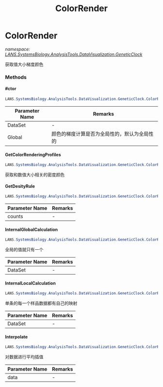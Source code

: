 ﻿---
title: ColorRender
---

# ColorRender
_namespace: [LANS.SystemsBiology.AnalysisTools.DataVisualization.GeneticClock](N-LANS.SystemsBiology.AnalysisTools.DataVisualization.GeneticClock.html)_

获取值大小梯度颜色



### Methods

#### #ctor
```csharp
LANS.SystemsBiology.AnalysisTools.DataVisualization.GeneticClock.ColorRender.#ctor(LANS.SystemsBiology.InteractionModel.DataServicesExtension.SerialsData[],System.Boolean)
```


|Parameter Name|Remarks|
|--------------|-------|
|DataSet|-|
|Global|颜色的梯度计算是否为全局性的，默认为全局性的|


#### GetColorRenderingProfiles
```csharp
LANS.SystemsBiology.AnalysisTools.DataVisualization.GeneticClock.ColorRender.GetColorRenderingProfiles
```
获取和数值大小相关的密度颜色

#### GetDesityRule
```csharp
LANS.SystemsBiology.AnalysisTools.DataVisualization.GeneticClock.ColorRender.GetDesityRule(System.Int32)
```


|Parameter Name|Remarks|
|--------------|-------|
|counts|-|


#### InternalGlobalCalculation
```csharp
LANS.SystemsBiology.AnalysisTools.DataVisualization.GeneticClock.ColorRender.InternalGlobalCalculation(LANS.SystemsBiology.InteractionModel.DataServicesExtension.SerialsData[])
```
全局的值就只有一个

|Parameter Name|Remarks|
|--------------|-------|
|DataSet|-|


#### InternalLocalCalculation
```csharp
LANS.SystemsBiology.AnalysisTools.DataVisualization.GeneticClock.ColorRender.InternalLocalCalculation(LANS.SystemsBiology.InteractionModel.DataServicesExtension.SerialsData[])
```
单条的每一个样品数据都有自己的映射

|Parameter Name|Remarks|
|--------------|-------|
|DataSet|-|


#### Interpolate
```csharp
LANS.SystemsBiology.AnalysisTools.DataVisualization.GeneticClock.ColorRender.Interpolate(System.Double[])
```
对数据进行平均插值

|Parameter Name|Remarks|
|--------------|-------|
|data|-|



